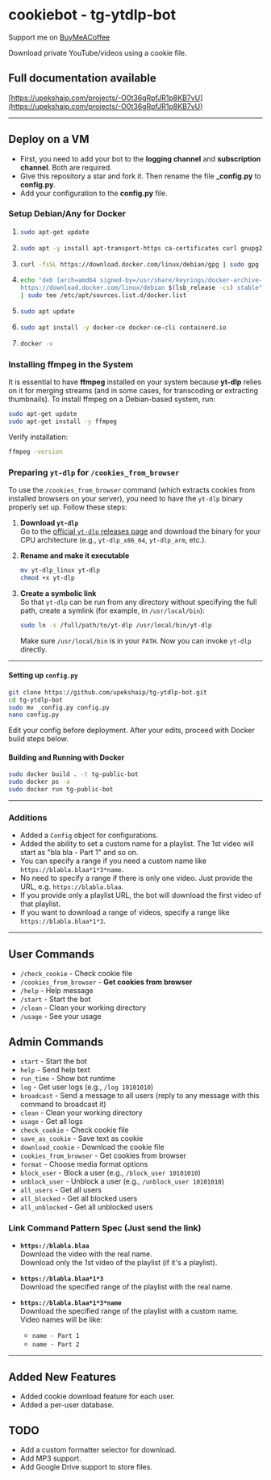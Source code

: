 # cookiebot - tg-ytdlp-bot

Support me on [BuyMeACoffee](https://buymeacoffee.com/upekshaip)

Download private YouTube/videos using a cookie file.

## Full documentation available
[https://upekshaip.com/projects/-O0t36gRpfJR1p8KB7vU](https://upekshaip.com/projects/-O0t36gRpfJR1p8KB7vU)

---

## Deploy on a VM

- First, you need to add your bot to the **logging channel** and **subscription channel**. Both are required.
- Give this repository a star and fork it. Then rename the file **_config.py** to **config.py**.
- Add your configuration to the **config.py** file.

### Setup Debian/Any for Docker

1. ```sh
   sudo apt-get update
   ```
2. ```sh
   sudo apt -y install apt-transport-https ca-certificates curl gnupg2 software-properties-common
   ```
3. ```sh
   curl -fsSL https://download.docker.com/linux/debian/gpg | sudo gpg --dearmor -o /usr/share/keyrings/docker-archive-keyring.gpg
   ```
4. ```sh
   echo "deb [arch=amd64 signed-by=/usr/share/keyrings/docker-archive-keyring.gpg] \
   https://download.docker.com/linux/debian $(lsb_release -cs) stable" \
   | sudo tee /etc/apt/sources.list.d/docker.list
   ```
5. ```sh
   sudo apt update
   ```
6. ```sh
   sudo apt install -y docker-ce docker-ce-cli containerd.io
   ```
7. ```sh
   docker -v
   ```

### Installing ffmpeg in the System

It is essential to have **ffmpeg** installed on your system because **yt-dlp** relies on it for merging streams (and in some cases, for transcoding or extracting thumbnails). To install ffmpeg on a Debian-based system, run:

```sh
sudo apt-get update
sudo apt-get install -y ffmpeg
```

Verify installation:
```sh
ffmpeg -version
```

### Preparing `yt-dlp` for `/cookies_from_browser`

To use the `/cookies_from_browser` command (which extracts cookies from installed browsers on your server), you need to have the `yt-dlp` binary properly set up. Follow these steps:

1. **Download `yt-dlp`**  
   Go to the [official `yt-dlp` releases page](https://github.com/yt-dlp/yt-dlp/releases) and download the binary for your CPU architecture (e.g., `yt-dlp_x86_64`, `yt-dlp_arm`, etc.).

2. **Rename and make it executable**  
   ```bash
   mv yt-dlp_linux yt-dlp
   chmod +x yt-dlp
   ```

3. **Create a symbolic link**  
   So that `yt-dlp` can be run from any directory without specifying the full path, create a symlink (for example, in `/usr/local/bin`):
   ```bash
   sudo ln -s /full/path/to/yt-dlp /usr/local/bin/yt-dlp
   ```
   Make sure `/usr/local/bin` is in your `PATH`. Now you can invoke `yt-dlp` directly.

---

#### Setting up `config.py`

```sh
git clone https://github.com/upekshaip/tg-ytdlp-bot.git
cd tg-ytdlp-bot
sudo mv _config.py config.py
nano config.py
```
Edit your config before deployment. After your edits, proceed with Docker build steps below.

#### Building and Running with Docker

```sh
sudo docker build . -t tg-public-bot
sudo docker ps -a
sudo docker run tg-public-bot
```

---

### Additions

- Added a `Config` object for configurations.
- Added the ability to set a custom name for a playlist. The 1st video will start as "bla bla - Part 1" and so on.  
- You can specify a range if you need a custom name like `https://blabla.blaa*1*3*name`.
- No need to specify a range if there is only one video. Just provide the URL, e.g. `https://blabla.blaa`.
- If you provide only a playlist URL, the bot will download the first video of that playlist.
- If you want to download a range of videos, specify a range like `https://blabla.blaa*1*3`.

---

## User Commands

- `/check_cookie` - Check cookie file
- `/cookies_from_browser` - **Get cookies from browser**  
- `/help` - Help message
- `/start` - Start the bot
- `/clean` - Clean your working directory
- `/usage` - See your usage

## Admin Commands

- `start` - Start the bot
- `help` - Send help text
- `run_time` - Show bot runtime
- `log` - Get user logs (e.g., `/log 10101010`)
- `broadcast` - Send a message to all users (reply to any message with this command to broadcast it)
- `clean` - Clean your working directory
- `usage` - Get all logs
- `check_cookie` - Check cookie file
- `save_as_cookie` - Save text as cookie
- `download_cookie` - Download the cookie file
- `cookies_from_browser` - Get cookies from browser
- `format` - Choose media format options
- `block_user` - Block a user (e.g., `/block_user 10101010`)
- `unblock_user` - Unblock a user (e.g., `/unblock_user 10101010`)
- `all_users` - Get all users
- `all_blocked` - Get all blocked users
- `all_unblocked` - Get all unblocked users

### Link Command Pattern Spec (Just send the link)

- **`https://blabla.blaa`**  
  Download the video with the real name.  
  Download only the 1st video of the playlist (if it's a playlist).

- **`https://blabla.blaa*1*3`**  
  Download the specified range of the playlist with the real name.

- **`https://blabla.blaa*1*3*name`**  
  Download the specified range of the playlist with a custom name.  
  Video names will be like:
  - `name - Part 1`
  - `name - Part 2`

---

## Added New Features

- Added cookie download feature for each user.
- Added a per-user database.

## TODO

- Add a custom formatter selector for download.
- Add MP3 support.
- Add Google Drive support to store files.

